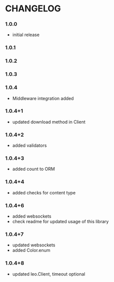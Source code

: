 # CHANGELOG

### 1.0.0
- initial release

### 1.0.1

### 1.0.2

### 1.0.3

### 1.0.4
- Middleware integration added

### 1.0.4+1
- updated download method in Client

### 1.0.4+2
- added validators

### 1.0.4+3
- added count to ORM

### 1.0.4+4
- added checks for content type
### 1.0.4+6
- added websockets
- check readme for updated usage of this library

### 1.0.4+7
- updated websockets
- added Color.enum

### 1.0.4+8
- updated leo.Client, timeout optional
